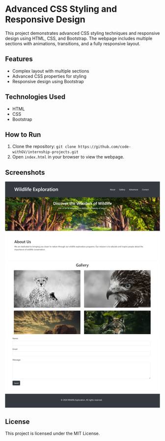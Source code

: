 # Advanced CSS Styling and Responsive Design

This project demonstrates advanced CSS styling techniques and responsive design using HTML, CSS, and Bootstrap. The webpage includes multiple sections with animations, transitions, and a fully responsive layout.

## Features

- Complex layout with multiple sections
- Advanced CSS properties for styling
- Responsive design using Bootstrap

## Technologies Used

- HTML
- CSS
- Bootstrap

## How to Run

1. Clone the repository: `git clone https://github.com/code-withGV/internship-projects.git`
2. Open `index.html` in your browser to view the webpage.

## Screenshots

![Header](/LEVEL-2/Task%201/assets/ss1.png)
![Features Section](/LEVEL-2/Task%201/assets/ss2.png)
![Footer](/LEVEL-2/Task%201/assets/ss3.png)

## License

This project is licensed under the MIT License.
